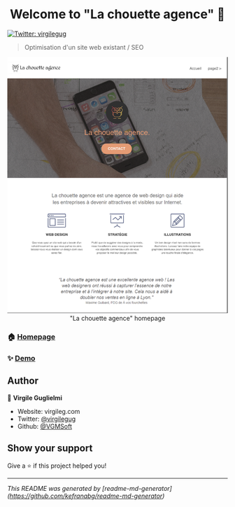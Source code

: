 <h1 align="center">Welcome to "La chouette agence" 👋</h1>
<p>
  <a href="https://twitter.com/virgilegug" target="_blank">
    <img alt="Twitter: virgilegug" src="https://img.shields.io/twitter/follow/virgilegug.svg?style=social" />
  </a>
</p>

> Optimisation d'un site web existant / SEO

<img src="./img/snapshot.png" alt="homepage snapshot">
<div align="center">"La chouette agence" homepage</div>

### 🏠 [Homepage](https://github.com/VGMSoft/VirgileGuglielmi_4_28012021)

### ✨ [Demo](https://vgmsoft.github.io/VirgileGuglielmi_4_28012021/)

## Author

👤 **Virgile Guglielmi**

* Website: virgileg.com
* Twitter: [@virgilegug](https://twitter.com/virgilegug)
* Github: [@VGMSoft](https://github.com/VGMSoft)

## Show your support

Give a ⭐️ if this project helped you!

***
_This README was generated by [readme-md-generator] (https://github.com/kefranabg/readme-md-generator)_